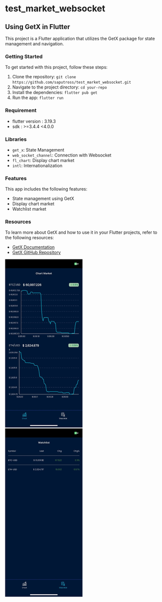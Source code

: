 # test_market_websocket

## Using GetX in Flutter

This project is a Flutter application that utilizes the GetX package for state management and navigation.

### Getting Started

To get started with this project, follow these steps:

1. Clone the repository: `git clone https://github.com/saputross/test_market_websocket.git`
2. Navigate to the project directory: `cd your-repo`
3. Install the dependencies: `flutter pub get`
4. Run the app: `flutter run`

### Requirement
- flutter version : 3.19.3
- sdk : >=3.4.4 <4.0.0

### Libraries
- `get_x`: State Management
- `web_socket_channel`: Connection with Websocket
- `fl_chart`: Display chart market
- `intl`: Internationalization 

### Features

This app includes the following features:

- State management using GetX
- Display chart market
- Watchlist market 

### Resources

To learn more about GetX and how to use it in your Flutter projects, refer to the following resources:

- [GetX Documentation](https://pub.dev/packages/get)
- [GetX GitHub Repository](https://github.com/jonataslaw/getx)


<img src="screenshots/chart.jpeg" width="50%">
<img src="screenshots/watchlist.jpeg" width="50%">
